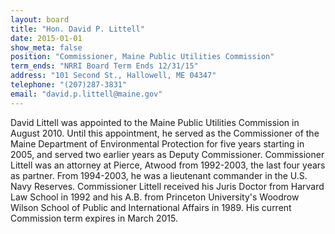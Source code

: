 ```yaml
---
layout: board
title: "Hon. David P. Littell"
date: 2015-01-01
show_meta: false
position: "Commissioner, Maine Public Utilities Commission"
term_ends: "NRRI Board Term Ends 12/31/15"
address: "101 Second St., Hallowell, ME 04347"
telephone: "(207)287-3831"
email: "david.p.littell@maine.gov"
---
```

David Littell was appointed to the Maine Public Utilities Commission in August 2010. Until this appointment, he served as the Commissioner of the Maine Department of Environmental Protection for five years starting in 2005, and served two earlier years as Deputy Commissioner. Commissioner Littell was an attorney at Pierce, Atwood from 1992-2003, the last four years as partner. From 1994-2003, he was a lieutenant commander in the U.S. Navy Reserves. Commissioner Littell received his Juris Doctor from Harvard Law School in 1992 and his A.B. from Princeton University's Woodrow Wilson School of Public and International Affairs in 1989. His current Commission term expires in March 2015.
